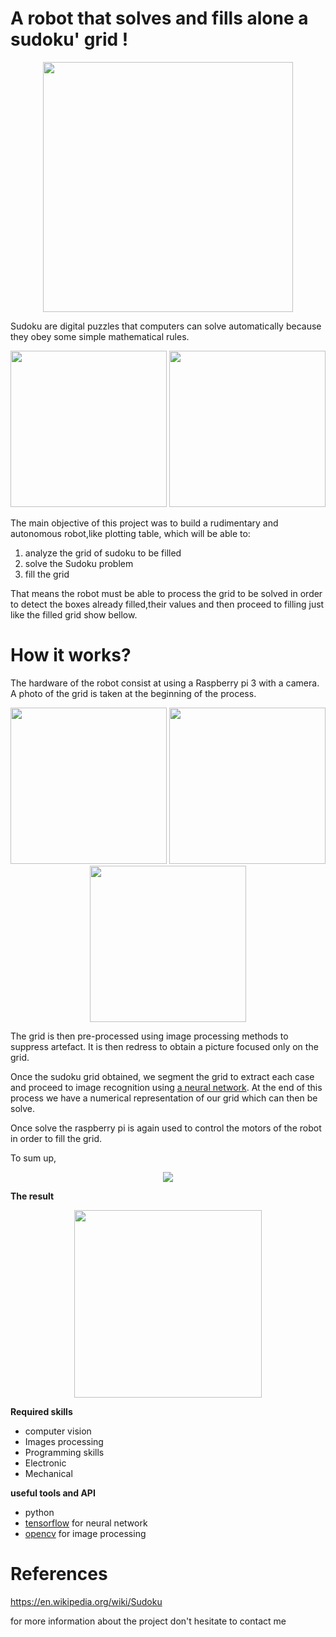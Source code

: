 # A robot that solves and fills alone a sudoku' grid !
<p align="center">
<img src="https://github.com/Sanahm/Sudoku-robot/blob/master/Ressources/Rapport%20final/pp.jpg" width="400" height="400"/>
</p>

Sudoku are digital puzzles that computers can solve automatically because they obey some simple mathematical rules.
<p align="center">
<img src="https://upload.wikimedia.org/wikipedia/commons/f/ff/Sudoku-by-L2G-20050714.svg" width="250" height="250"/>
<img src="https://upload.wikimedia.org/wikipedia/commons/3/31/Sudoku-by-L2G-20050714_solution.svg" width="250" height="250"/>
</p>
The main objective of this project was to build a rudimentary and autonomous robot,like plotting table, which will be able to:

1. analyze the grid of sudoku to be filled
2. solve the Sudoku problem
3. fill the grid

That means the robot must be able to process the grid to be solved in order to detect the boxes already filled,their values and then proceed to filling just like the filled grid show bellow.

# How it works?

The hardware of the robot consist at using  a Raspberry pi 3 with a camera. A photo of the grid is taken at the beginning of the process.
<p align="center">
<img src="https://github.com/Sanahm/Sudoku-robot/blob/master/Ressources/Rapport%20final/b2.PNG" width="250" height="250"/>
<img src="https://github.com/Sanahm/Sudoku-robot/blob/master/Ressources/Rapport%20final/b4.PNG" width="250" height="250"/>
<img src="https://github.com/Sanahm/Sudoku-robot/blob/master/Ressources/Rapport%20final/b8.PNG" width="250" height="250"/>
</p>

The grid is then pre-processed using image processing methods to suppress artefact. It is then redress to obtain a picture focused only on the grid.

Once the sudoku grid obtained, we segment the grid to extract each case and proceed to image recognition using [a neural network](https://en.wikipedia.org/wiki/Artificial_neural_network). At the end of this process we have a numerical representation of our grid which can then be solve.

Once solve the raspberry pi is again used to control the motors of the robot in order to fill the grid. 

To sum up,
<p align="center">
<img src="https://github.com/Sanahm/Sudoku-robot/blob/master/Ressources/Rapport%20final/reco.PNG" />
</p>

**The result**
<p align="center">
<img src="https://media.giphy.com/media/xUOrw6IZKuRlDwsteE/200.gif" width="300" height="300"/>
</p>

**Required skills**

- computer vision
- Images processing
- Programming skills
- Electronic
- Mechanical

**useful tools and API**

- python
- [tensorflow](tensorflow.org) for neural network
- [opencv](http://opencv.org/) for image processing

# References

https://en.wikipedia.org/wiki/Sudoku

for more information about the project don't hesitate to contact me
